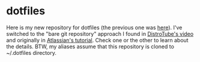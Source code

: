 # dotfiles
Here is my new repository for dotfiles (the previous one was [here](https://bitbucket.org/marcin_gazda/dotfiles)).
I've switched to the "bare git repository" approach I found in [DistroTube's video](https://www.youtube.com/watch?v=tBoLDpTWVOM) and originally in [Atlassian's tutorial](https://www.youtube.com/watch?v=tBoLDpTWVOM). Check one or the other to learn about the details.
BTW, my aliases assume that this repository is cloned to ~/.dotfiles directory.
